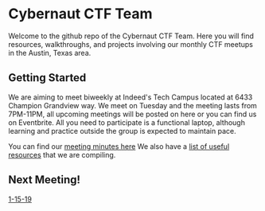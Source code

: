 # Cybernaut CTF Team

Welcome to the github repo of the Cybernaut CTF Team.  Here you will find resources, walkthroughs, and projects involving our monthly CTF meetups in the Austin, Texas area.

## Getting Started

We are aiming to meet biweekly at Indeed's Tech Campus located at 6433 Champion Grandview way. We meet on Tuesday and the meeting lasts from 7PM-11PM, all upcoming meetings will be posted on here or you can find us on Eventbrite. All you need to participate is a functional laptop, although learning and practice outside the group is expected to maintain pace.

You can find our [meeting minutes here](meeting-minutes/index.md)
We also have a [list of useful resources](resources/index.md) that we are compiling.

## Next Meeting!
[1-15-19](meeting-minutes/1-15-19.md)

